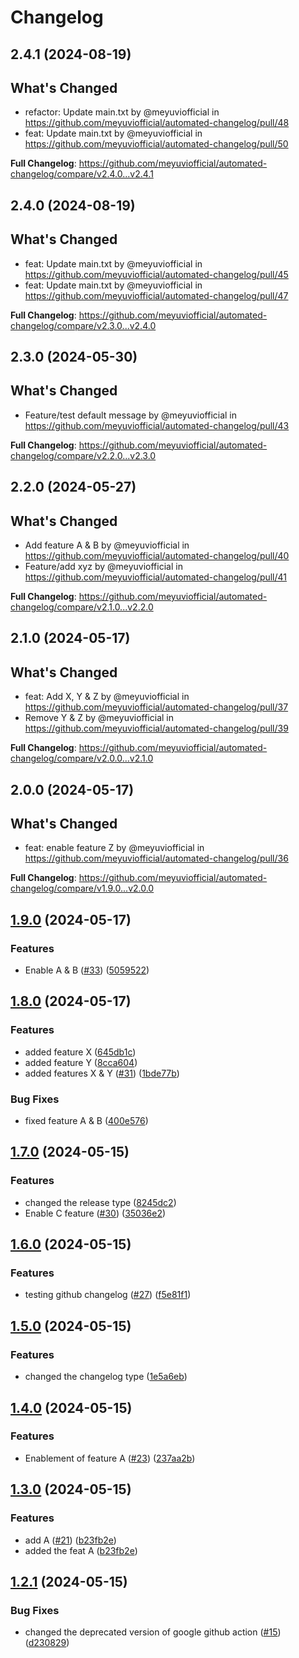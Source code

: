 # Changelog

## 2.4.1 (2024-08-19)

## What's Changed
* refactor: Update main.txt by @meyuviofficial in https://github.com/meyuviofficial/automated-changelog/pull/48
* feat: Update main.txt by @meyuviofficial in https://github.com/meyuviofficial/automated-changelog/pull/50


**Full Changelog**: https://github.com/meyuviofficial/automated-changelog/compare/v2.4.0...v2.4.1

## 2.4.0 (2024-08-19)

## What's Changed
* feat: Update main.txt by @meyuviofficial in https://github.com/meyuviofficial/automated-changelog/pull/45
* feat: Update main.txt by @meyuviofficial in https://github.com/meyuviofficial/automated-changelog/pull/47


**Full Changelog**: https://github.com/meyuviofficial/automated-changelog/compare/v2.3.0...v2.4.0

## 2.3.0 (2024-05-30)

## What's Changed
* Feature/test default message by @meyuviofficial in https://github.com/meyuviofficial/automated-changelog/pull/43


**Full Changelog**: https://github.com/meyuviofficial/automated-changelog/compare/v2.2.0...v2.3.0

## 2.2.0 (2024-05-27)

## What's Changed
* Add feature A & B  by @meyuviofficial in https://github.com/meyuviofficial/automated-changelog/pull/40
* Feature/add xyz by @meyuviofficial in https://github.com/meyuviofficial/automated-changelog/pull/41


**Full Changelog**: https://github.com/meyuviofficial/automated-changelog/compare/v2.1.0...v2.2.0

## 2.1.0 (2024-05-17)

## What's Changed
* feat: Add X, Y & Z by @meyuviofficial in https://github.com/meyuviofficial/automated-changelog/pull/37
* Remove Y & Z  by @meyuviofficial in https://github.com/meyuviofficial/automated-changelog/pull/39


**Full Changelog**: https://github.com/meyuviofficial/automated-changelog/compare/v2.0.0...v2.1.0

## 2.0.0 (2024-05-17)

## What's Changed
* feat: enable feature Z by @meyuviofficial in https://github.com/meyuviofficial/automated-changelog/pull/36


**Full Changelog**: https://github.com/meyuviofficial/automated-changelog/compare/v1.9.0...v2.0.0

## [1.9.0](https://github.com/meyuviofficial/automated-changelog/compare/v1.8.0...v1.9.0) (2024-05-17)


### Features

* Enable A & B ([#33](https://github.com/meyuviofficial/automated-changelog/issues/33)) ([5059522](https://github.com/meyuviofficial/automated-changelog/commit/50595228bce4914c423f11a1f123ded65679a41c))

## [1.8.0](https://github.com/meyuviofficial/automated-changelog/compare/v1.7.0...v1.8.0) (2024-05-17)


### Features

* added feature X ([645db1c](https://github.com/meyuviofficial/automated-changelog/commit/645db1cc2aea7a20f76c5734112b57565d884dbe))
* added feature Y ([8cca604](https://github.com/meyuviofficial/automated-changelog/commit/8cca6045abf88284832ec8a44a4115099789de26))
* added features X & Y ([#31](https://github.com/meyuviofficial/automated-changelog/issues/31)) ([1bde77b](https://github.com/meyuviofficial/automated-changelog/commit/1bde77b9e5b0cbb932e6b7f9c4ea93c5cf4d953c))


### Bug Fixes

* fixed feature A & B ([400e576](https://github.com/meyuviofficial/automated-changelog/commit/400e576e4084f352a8038c756ee158ed54f5fabc))

## [1.7.0](https://github.com/meyuviofficial/automated-changelog/compare/v1.6.0...v1.7.0) (2024-05-15)


### Features

* changed the release type ([8245dc2](https://github.com/meyuviofficial/automated-changelog/commit/8245dc2f6496095f34b2fb0a832590493fcb8e9c))
* Enable C feature ([#30](https://github.com/meyuviofficial/automated-changelog/issues/30)) ([35036e2](https://github.com/meyuviofficial/automated-changelog/commit/35036e2ae076c26301925d73fcab2f1209fdbd4c))

## [1.6.0](https://github.com/meyuviofficial/automated-changelog/compare/v1.5.0...v1.6.0) (2024-05-15)


### Features

* testing github changelog ([#27](https://github.com/meyuviofficial/automated-changelog/issues/27)) ([f5e81f1](https://github.com/meyuviofficial/automated-changelog/commit/f5e81f1593f2088dd3eb98e182fa40ba91691bf4))

## [1.5.0](https://github.com/meyuviofficial/automated-changelog/compare/v1.4.0...v1.5.0) (2024-05-15)


### Features

* changed the changelog type ([1e5a6eb](https://github.com/meyuviofficial/automated-changelog/commit/1e5a6eb1ede2e3edf6fbdd2851e4ea82670ee00d))

## [1.4.0](https://github.com/meyuviofficial/automated-changelog/compare/v1.3.0...v1.4.0) (2024-05-15)


### Features

* Enablement of feature A  ([#23](https://github.com/meyuviofficial/automated-changelog/issues/23)) ([237aa2b](https://github.com/meyuviofficial/automated-changelog/commit/237aa2bda0fd1774027efa05e658a73f67844b9e))

## [1.3.0](https://github.com/meyuviofficial/automated-changelog/compare/v1.2.1...v1.3.0) (2024-05-15)


### Features

* add A  ([#21](https://github.com/meyuviofficial/automated-changelog/issues/21)) ([b23fb2e](https://github.com/meyuviofficial/automated-changelog/commit/b23fb2e1d621ac455fac6aa1c342094547e203d7))
* added the feat A ([b23fb2e](https://github.com/meyuviofficial/automated-changelog/commit/b23fb2e1d621ac455fac6aa1c342094547e203d7))

## [1.2.1](https://github.com/meyuviofficial/automated-changelog/compare/v1.2.0...v1.2.1) (2024-05-15)


### Bug Fixes

* changed the deprecated version of google github action ([#15](https://github.com/meyuviofficial/automated-changelog/issues/15)) ([d230829](https://github.com/meyuviofficial/automated-changelog/commit/d230829f8ce2064cf15fd527fdd7ac8bee6e7bce))
